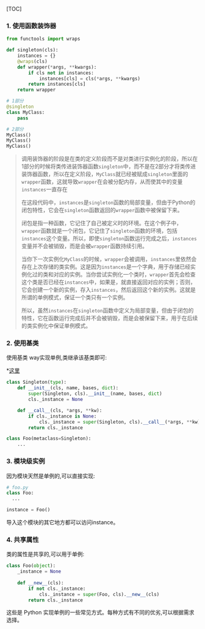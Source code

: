 [TOC]

### 1. 使用函数装饰器

```python
from functools import wraps

def singleton(cls):
    instances = {}
    @wraps(cls)
    def wrapper(*args, **kwargs):
        if cls not in instances:
            instances[cls] = cls(*args, **kwargs)
        return instances[cls]
    return wrapper

# 1部分
@singleton
class MyClass:
    pass

# 2部分
MyClass()
MyClass()
MyClass()
```

>调用装饰器的阶段是在类的定义阶段而不是对类进行实例化的阶段，所以在1部分的时候将类传进装饰器函数`singleton`中，而不是在2部分才将类传进装饰器函数，所以在定义阶段，`MyClass`就已经被赋成`singleton`里面的`wrapper`函数，这就导致`wrapper`在会被分配内存，从而使其中的变量`instances`一直存在
>
>
>
>在这段代码中，`instances`是`singleton`函数的局部变量，但由于Python的闭包特性，它会在`singleton`函数返回的`wrapper`函数中被保留下来。
>
>闭包是指一种函数，它记住了自己被定义时的环境。在这个例子中，`wrapper`函数就是一个闭包，它记住了`singleton`函数的环境，包括`instances`这个变量。所以，即使`singleton`函数运行完成之后，`instances`变量并不会被销毁，而是会被`wrapper`函数持续引用。
>
>当你下一次实例化`MyClass`的时候，`wrapper`会被调用，`instances`里依然会存在上次存储的类实例。这是因为`instances`是一个字典，用于存储已经实例化过的类和对应的实例。当你尝试实例化一个类时，`wrapper`首先会检查这个类是否已经在`instances`中，如果是，就直接返回对应的实例；否则，它会创建一个新的实例，存入`instances`，然后返回这个新的实例。这就是所谓的单例模式，保证一个类只有一个实例。
>
>所以，虽然`instances`在`singleton`函数中定义为局部变量，但由于闭包的特性，它在函数运行完成后并不会被销毁，而是会被保留下来，用于在后续的类实例化中保证单例模式。

### 2. 使用基类

使用基类 way实现单例,类继承该基类即可:

*[这里](#元类)

```python
class Singleton(type):
    def __init__(cls, name, bases, dict):
        super(Singleton, cls).__init__(name, bases, dict)
        cls._instance = None 

    def __call__(cls, *args, **kw):
        if cls._instance is None:
            cls._instance = super(Singleton, cls).__call__(*args, **kw)
        return cls._instance

class Foo(metaclass=Singleton):
    ...
```

### 3. 模块级实例

因为模块天然是单例的,可以直接实现:

```python
# foo.py
class Foo:
  ...

instance = Foo()
```

导入这个模块的其它地方都可以访问instance。

### 4. 共享属性

类的属性是共享的,可以用于单例:

```python
class Foo(object):
    _instance = None
    
    def __new__(cls):
        if not cls._instance:
            cls._instance = super(Foo, cls).__new__(cls)
        return cls._instance
```

这些是 Python 实现单例的一些常见方式。每种方式有不同的优劣,可以根据需求选择。